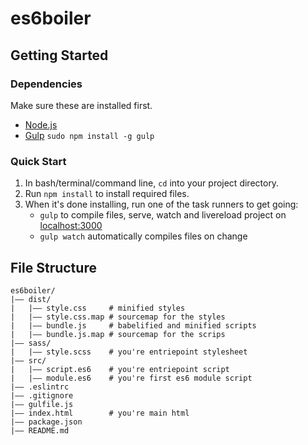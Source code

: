 # es6boiler

## Getting Started

### Dependencies
Make sure these are installed first.

* [Node.js](http://nodejs.org)
* [Gulp](http://gulpjs.com) `sudo npm install -g gulp`

### Quick Start

1. In bash/terminal/command line, `cd` into your project directory.
2. Run `npm install` to install required files.
3. When it's done installing, run one of the task runners to get going:
	* `gulp` to compile files, serve, watch and livereload project on [localhost:3000](http://localhost:3000)
	* `gulp watch` automatically compiles files on change
	
## File Structure
```
es6boiler/
|—— dist/
|   |—— style.css     # minified styles
|   |—— style.css.map # sourcemap for the styles
|   |—— bundle.js     # babelified and minified scripts
|   |—— bundle.js.map # sourcemap for the scrips
|—— sass/
|   |—— style.scss    # you're entriepoint stylesheet
|—— src/
|   |—— script.es6    # you're entriepoint script
|   |—— module.es6    # you're first es6 module script
|—— .eslintrc
|—— .gitignore
|—— gulfile.js
|—— index.html        # you're main html
|—— package.json
|—— README.md
```
